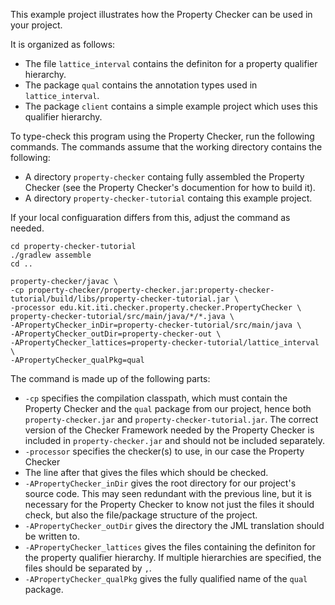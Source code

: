This example project illustrates how the Property Checker can be used in your project.

It is organized as follows:

* The file `lattice_interval` contains the definiton for a property qualifier hierarchy.
* The package `qual` contains the annotation types used in `lattice_interval`.
* The package `client` contains a simple example project which uses this qualifier hierarchy.

To type-check this program using the Property Checker, run the following commands.
The commands assume that the working directory contains the following:

* A directory `property-checker` containg fully assembled the Property Checker (see the Property Checker's documention for how to build it).
* A directory `property-checker-tutorial` containg this example project.

If your local configuaration differs from this, adjust the command as needed.

```
cd property-checker-tutorial
./gradlew assemble
cd ..

property-checker/javac \
-cp property-checker/property-checker.jar:property-checker-tutorial/build/libs/property-checker-tutorial.jar \
-processor edu.kit.iti.checker.property.checker.PropertyChecker \
property-checker-tutorial/src/main/java/*/*.java \
-APropertyChecker_inDir=property-checker-tutorial/src/main/java \
-APropertyChecker_outDir=property-checker-out \
-APropertyChecker_lattices=property-checker-tutorial/lattice_interval \
-APropertyChecker_qualPkg=qual
```

The command is made up of the following parts:

* `-cp` specifies the compilation classpath, which must contain the Property Checker and the `qual` package from our project, hence both `property-checker.jar` and `property-checker-tutorial.jar`. The correct version of the Checker Framework needed by the Property Checker is included in `property-checker.jar` and should not be included separately.
* `-processor` specifies the checker(s) to use, in our case the Property Checker
* The line after that gives the files which should be checked.
* `-APropertyChecker_inDir` gives the root directory for our project's source code. This may seen redundant with the previous line, but it is necessary for the Property Checker to know not just the files it should check, but also the file/package structure of the project.
* `-APropertyChecker_outDir` gives the directory the JML translation should be written to.
* `-APropertyChecker_lattices` gives the files containing the definiton for the property qualifier hierarchy. If multiple hierarchies are specified, the files should be separated by `,`.
* `-APropertyChecker_qualPkg` gives the fully qualified name of the `qual` package.

